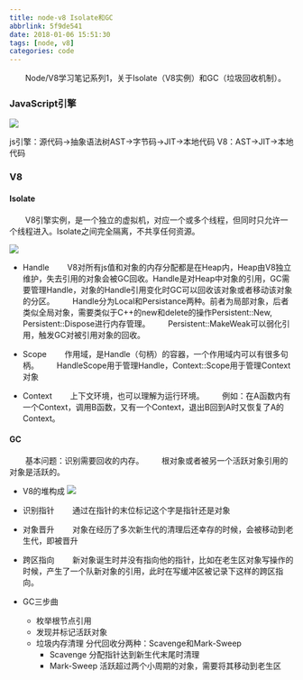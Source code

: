 ```yaml
---
title: node-v8 Isolate和GC
abbrlink: 5f9de541
date: 2018-01-06 15:51:30
tags: [node, v8]
categories: code
---
```


&emsp;&emsp;Node/V8学习笔记系列1，关于Isolate（V8实例）和GC（垃圾回收机制）。

<!-- more -->

### JavaScript引擎
  ![](http://opo02jcsr.bkt.clouddn.com/7b6d799a60dcdda8f8321e54d4cd65db.png)

  js引擎：源代码->抽象语法树AST->字节码->JIT->本地代码
  V8：AST->JIT->本地代码

### V8
#### Isolate
&emsp;&emsp;V8引擎实例，是一个独立的虚拟机，对应一个或多个线程，但同时只允许一个线程进入。Isolate之间完全隔离，不共享任何资源。

  ![](http://opo02jcsr.bkt.clouddn.com/c5e9cafc6bd2eb777027f92b22eed647.png)

  - Handle
  &emsp;&emsp;V8对所有js值和对象的内存分配都是在Heap内，Heap由V8独立维护，失去引用的对象会被GC回收。Handle是对Heap中对象的引用，GC需要管理Handle，对象的Handle引用变化时GC可以回收该对象或者移动该对象的分区。
  &emsp;&emsp;Handle分为Local和Persistance两种。前者为局部对象，后者类似全局对象，需要类似于C++的new和delete的操作Persistent::New, Persistent::Dispose进行内存管理。
  &emsp;&emsp;Persistent::MakeWeak可以弱化引用，触发GC对被引用对象的回收。

  - Scope
  &emsp;&emsp;作用域，是Handle（句柄）的容器，一个作用域内可以有很多句柄。
  &emsp;&emsp;HandleScope用于管理Handle，Context::Scope用于管理Context对象

  - Context
  &emsp;&emsp;上下文环境，也可以理解为运行环境。
  &emsp;&emsp;例如：在A函数内有一个Context，调用B函数，又有一个Context，退出B回到A时又恢复了A的Context。

#### GC
&emsp;&emsp;基本问题：识别需要回收的内存。
&emsp;&emsp;根对象或者被另一个活跃对象引用的对象是活跃的。

  - V8的堆构成
  ![](http://opo02jcsr.bkt.clouddn.com/dce361c2c729b461e24b5582c56c3d8f.png)

  - 识别指针
  &emsp;&emsp;通过在指针的末位标记这个字是指针还是对象

  - 对象晋升
  &emsp;&emsp;对象在经历了多次新生代的清理后还幸存的时候，会被移动到老生代，即被晋升

  - 跨区指向
  &emsp;&emsp;新对象诞生时并没有指向他的指针，比如在老生区对象写操作的时候，产生了一个队新对象的引用，此时在写缓冲区被记录下这样的跨区指向。

  - GC三步曲
    - 枚举根节点引用
    - 发现并标记活跃对象
    - 垃圾内存清理
    分代回收分两种：Scavenge和Mark-Sweep
      - Scavenge  分配指针达到新生代末尾时清理
      - Mark-Sweep  活跃超过两个小周期的对象，需要将其移动到老生区
